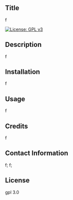
  ## Title
  f

  [![License: GPL v3](https://img.shields.io/badge/License-GPLv3-blue.svg)](https://www.gnu.org/licenses/gpl-3.0)
  ## Description
  f
  ## Installation
  f
  ## Usage
  f
  ## Credits
  f
  ## Contact Information
  f;
  f;
  ## License
  gpl 3.0


